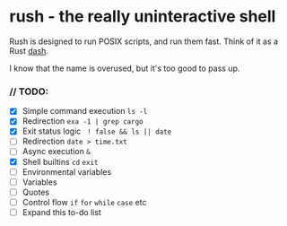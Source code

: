 # rush - the really uninteractive shell
Rush is designed to run POSIX scripts, and run them fast. Think of it as a Rust [dash](https://en.wikipedia.org/wiki/Almquist_shell#dash).

I know that the name is overused, but it's too good to pass up.

### // TODO: 
- [X] Simple command execution `ls -l`
- [X] Redirection `exa -1 | grep cargo`
- [X] Exit status logic ` ! false && ls || date`
- [ ] Redirection `date > time.txt`
- [ ] Async execution `&`
- [X] Shell builtins `cd` `exit`
- [ ] Environmental variables
- [ ] Variables
- [ ] Quotes
- [ ] Control flow `if` `for` `while` `case` etc
- [ ] Expand this to-do list

